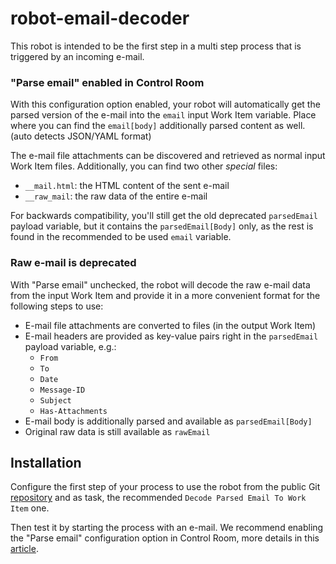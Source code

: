 # robot-email-decoder

This robot is intended to be the first step in a multi step process that is triggered
by an incoming e-mail.

### "Parse email" enabled in Control Room

With this configuration option enabled, your robot will automatically get the parsed
version of the e-mail into the `email` input Work Item variable. Place where you can
find the `email[body]` additionally parsed content as well. (auto detects JSON/YAML
format)

The e-mail file attachments can be discovered and retrieved as normal input Work Item
files. Additionally, you can find two other *special* files:
- `__mail.html`: the HTML content of the sent e-mail
- `__raw_mail`: the raw data of the entire e-mail

For backwards compatibility, you'll still get the old deprecated `parsedEmail` payload
variable, but it contains the `parsedEmail[Body]` only, as the rest is found in the
recommended to be used `email` variable.

### Raw e-mail is **deprecated**

With "Parse email" unchecked, the robot will decode the raw e-mail data from the input
Work Item and provide it in a more convenient format for the following steps to use:

  - E-mail file attachments are converted to files (in the output Work Item)
  - E-mail headers are provided as key-value pairs right in the `parsedEmail` payload
    variable, e.g.:
    - `From`
    - `To`
    - `Date`
    - `Message-ID`
    - `Subject`
    - `Has-Attachments`
  - E-mail body is additionally parsed and available as `parsedEmail[Body]`
  - Original raw data is still available as `rawEmail`

## Installation

Configure the first step of your process to use the robot from the public Git
[repository](https://github.com/robocorp/robot-email-decoder.git) and as task, the
recommended `Decode Parsed Email To Work Item` one.

Then test it by starting the process with an e-mail. We recommend enabling the "Parse
email" configuration option in Control Room, more details in this
[article](https://robocorp.com/docs/control-room/attended-or-unattended/email-trigger).
